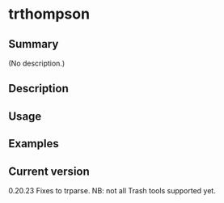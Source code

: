 # trthompson

## Summary

(No description.)

## Description

## Usage

## Examples

## Current version

0.20.23 Fixes to trparse. NB: not all Trash tools supported yet.
